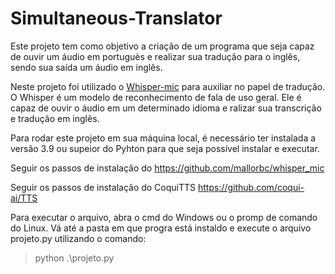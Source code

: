 # Simultaneous-Translator

Este projeto tem como objetivo a criação de um programa que seja capaz de ouvir um áudio em portuguès e realizar sua tradução para o inglês, sendo sua saída um áudio em inglês.

Neste projeto foi utilizado o [Whisper-mic](https://github.com/mallorbc/whisper_mic) para auxiliar no papel de tradução. O Whisper é um modelo de reconhecimento de fala de uso geral. Ele é capaz de ouvir o áudio em um determinado idioma e ralizar sua transcrição e tradução em inglês.

Para rodar este projeto em sua máquina local, é necessário ter instalada a versão 3.9 ou supeior do Pyhton para que seja possível instalar e executar.

Seguir os passos de instalação do https://github.com/mallorbc/whisper_mic

Seguir os passos de instalação do CoquiTTS https://github.com/coqui-ai/TTS

Para executar o arquivo, abra o cmd do Windows ou o promp de comando do Linux. Vá até a pasta em que progra está instaldo e execute o arquivo projeto.py utilizando o comando:

> python .\projeto.py
